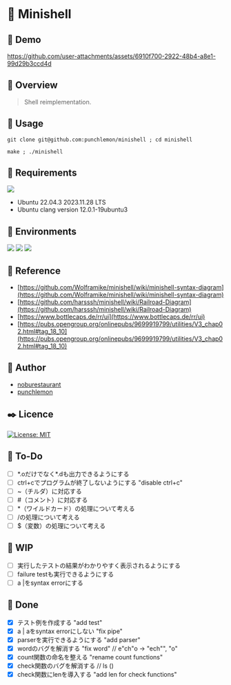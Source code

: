 # 🌊 Minishell

## 🌝 Demo

https://github.com/user-attachments/assets/6910f700-2922-48b4-a8e1-99d29b3ccd4d

## 👀 Overview

> Shell reimplementation.

## 🔫 Usage

```
git clone git@github.com:punchlemon/minishell ; cd minishell
```

```
make ; ./minishell
```

## 📌 Requirements

<p>
	<img src="https://img.shields.io/badge/Ubuntu-E95420?style=for-the-badge&logo=ubuntu&logoColor=white" />
</p>

- Ubuntu 22.04.3 2023.11.28 LTS
- Ubuntu clang version 12.0.1-19ubuntu3

## 🎪 Environments

<p>
	<img src="https://img.shields.io/badge/VSCode-0078D4?style=for-the-badge&logo=visual%20studio%20code&logoColor=white" />
	<img src="https://img.shields.io/badge/VIM-%2311AB00.svg?&style=for-the-badge&logo=vim&logoColor=white" />
	<img src="https://img.shields.io/badge/C-00599C?style=for-the-badge&logo=c&logoColor=white" />
</p>

## 📝 Reference

* [https://github.com/Wolframike/minishell/wiki/minishell-syntax-diagram](https://github.com/Wolframike/minishell/wiki/minishell-syntax-diagram)
* [https://github.com/harsssh/minishell/wiki/Railroad-Diagram](https://github.com/harsssh/minishell/wiki/Railroad-Diagram)
* [https://www.bottlecaps.de/rr/ui](https://www.bottlecaps.de/rr/ui)
* [https://pubs.opengroup.org/onlinepubs/9699919799/utilities/V3_chap02.html#tag_18_10](https://pubs.opengroup.org/onlinepubs/9699919799/utilities/V3_chap02.html#tag_18_10)

## 🗿 Author

* [noburestaurant](https://github.com/noburestaurant)
* [punchlemon](https://github.com/punchlemon)

## ✒️ Licence

[![License: MIT](https://img.shields.io/badge/License-MIT-yellow.svg)](https://opensource.org/licenses/MIT)

## 📝 To-Do

- [ ] \*.oだけでなく\*.dも出力できるようにする
- [ ] ctrl+cでプログラムが終了しないようにする "disable ctrl+c"
- [ ] ~（チルダ）に対応する
- [ ] #（コメント）に対応する
- [ ] *（ワイルドカード）の処理について考える
- [ ] /の処理について考える
- [ ] $（変数）の処理について考える

## 🚀 WIP

- [ ] 実行したテストの結果がわかりやすく表示されるようにする
- [ ] failure testも実行できるようにする
- [ ] a |をsyntax errorにする

## 🌟 Done

- [X] テスト例を作成する "add test"
- [X] a | aをsyntax errorにしない "fix pipe"
- [X] parserを実行できるようにする "add parser"
- [X] wordのバグを解消する "fix word" // e"ch"o -> "ech"", "o"
- [X] count関数の命名を整える "rename count functions"
- [X] check関数のバグを解消する // ls ()
- [X] check関数にlenを導入する "add len for check functions"
